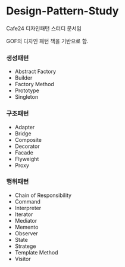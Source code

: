 # Design-Pattern-Study
Cafe24 디자인패턴 스터디 문서임

GOF의 디자인 패턴 책을 기반으로 함.

### 생성패턴
 - Abstract Factory
 - Builder
 - Factory Method
 - Prototype
 - Singleton

### 구조패턴
 - Adapter
 - Bridge
 - Composite
 - Decorator
 - Facade
 - Flyweight
 - Proxy

### 행위패턴
 - Chain of Responsibility
 - Command
 - Interpreter
 - Iterator
 - Mediator
 - Memento
 - Observer
 - State
 - Stratege
 - Template Method
 - Visitor
